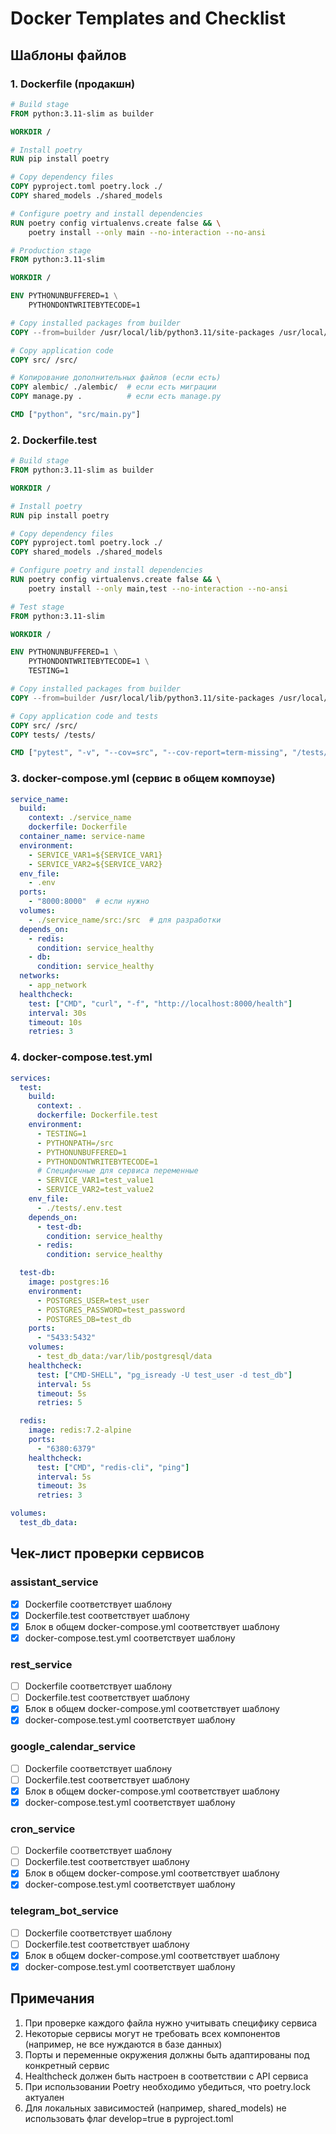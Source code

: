 # Docker Templates and Checklist

## Шаблоны файлов

### 1. Dockerfile (продакшн)
```dockerfile
# Build stage
FROM python:3.11-slim as builder

WORKDIR /

# Install poetry
RUN pip install poetry

# Copy dependency files
COPY pyproject.toml poetry.lock ./
COPY shared_models ./shared_models

# Configure poetry and install dependencies
RUN poetry config virtualenvs.create false && \
    poetry install --only main --no-interaction --no-ansi

# Production stage
FROM python:3.11-slim

WORKDIR /

ENV PYTHONUNBUFFERED=1 \
    PYTHONDONTWRITEBYTECODE=1

# Copy installed packages from builder
COPY --from=builder /usr/local/lib/python3.11/site-packages /usr/local/lib/python3.11/site-packages

# Copy application code
COPY src/ /src/

# Копирование дополнительных файлов (если есть)
COPY alembic/ ./alembic/  # если есть миграции
COPY manage.py .          # если есть manage.py

CMD ["python", "src/main.py"]
```

### 2. Dockerfile.test
```dockerfile
# Build stage
FROM python:3.11-slim as builder

WORKDIR /

# Install poetry
RUN pip install poetry

# Copy dependency files
COPY pyproject.toml poetry.lock ./
COPY shared_models ./shared_models

# Configure poetry and install dependencies
RUN poetry config virtualenvs.create false && \
    poetry install --only main,test --no-interaction --no-ansi

# Test stage
FROM python:3.11-slim

WORKDIR /

ENV PYTHONUNBUFFERED=1 \
    PYTHONDONTWRITEBYTECODE=1 \
    TESTING=1

# Copy installed packages from builder
COPY --from=builder /usr/local/lib/python3.11/site-packages /usr/local/lib/python3.11/site-packages

# Copy application code and tests
COPY src/ /src/
COPY tests/ /tests/

CMD ["pytest", "-v", "--cov=src", "--cov-report=term-missing", "/tests/"]
```

### 3. docker-compose.yml (сервис в общем компоузе)
```yaml
service_name:
  build:
    context: ./service_name
    dockerfile: Dockerfile
  container_name: service-name
  environment:
    - SERVICE_VAR1=${SERVICE_VAR1}
    - SERVICE_VAR2=${SERVICE_VAR2}
  env_file:
    - .env
  ports:
    - "8000:8000"  # если нужно
  volumes:
    - ./service_name/src:/src  # для разработки
  depends_on:
    - redis:
      condition: service_healthy
    - db:
      condition: service_healthy
  networks:
    - app_network
  healthcheck:
    test: ["CMD", "curl", "-f", "http://localhost:8000/health"]
    interval: 30s
    timeout: 10s
    retries: 3
```

### 4. docker-compose.test.yml
```yaml
services:
  test:
    build:
      context: .
      dockerfile: Dockerfile.test
    environment:
      - TESTING=1
      - PYTHONPATH=/src
      - PYTHONUNBUFFERED=1
      - PYTHONDONTWRITEBYTECODE=1
      # Специфичные для сервиса переменные
      - SERVICE_VAR1=test_value1
      - SERVICE_VAR2=test_value2
    env_file:
      - ./tests/.env.test
    depends_on:
      - test-db:
        condition: service_healthy
      - redis:
        condition: service_healthy

  test-db:
    image: postgres:16
    environment:
      - POSTGRES_USER=test_user
      - POSTGRES_PASSWORD=test_password
      - POSTGRES_DB=test_db
    ports:
      - "5433:5432"
    volumes:
      - test_db_data:/var/lib/postgresql/data
    healthcheck:
      test: ["CMD-SHELL", "pg_isready -U test_user -d test_db"]
      interval: 5s
      timeout: 5s
      retries: 5

  redis:
    image: redis:7.2-alpine
    ports:
      - "6380:6379"
    healthcheck:
      test: ["CMD", "redis-cli", "ping"]
      interval: 5s
      timeout: 3s
      retries: 3

volumes:
  test_db_data:
```

## Чек-лист проверки сервисов

### assistant_service
- [x] Dockerfile соответствует шаблону
- [x] Dockerfile.test соответствует шаблону
- [x] Блок в общем docker-compose.yml соответствует шаблону
- [x] docker-compose.test.yml соответствует шаблону

### rest_service
- [ ] Dockerfile соответствует шаблону
- [ ] Dockerfile.test соответствует шаблону
- [x] Блок в общем docker-compose.yml соответствует шаблону
- [x] docker-compose.test.yml соответствует шаблону

### google_calendar_service
- [ ] Dockerfile соответствует шаблону
- [ ] Dockerfile.test соответствует шаблону
- [x] Блок в общем docker-compose.yml соответствует шаблону
- [x] docker-compose.test.yml соответствует шаблону

### cron_service
- [ ] Dockerfile соответствует шаблону
- [ ] Dockerfile.test соответствует шаблону
- [x] Блок в общем docker-compose.yml соответствует шаблону
- [x] docker-compose.test.yml соответствует шаблону

### telegram_bot_service
- [ ] Dockerfile соответствует шаблону
- [ ] Dockerfile.test соответствует шаблону
- [x] Блок в общем docker-compose.yml соответствует шаблону
- [x] docker-compose.test.yml соответствует шаблону

## Примечания
1. При проверке каждого файла нужно учитывать специфику сервиса
2. Некоторые сервисы могут не требовать всех компонентов (например, не все нуждаются в базе данных)
3. Порты и переменные окружения должны быть адаптированы под конкретный сервис
4. Healthcheck должен быть настроен в соответствии с API сервиса
5. При использовании Poetry необходимо убедиться, что poetry.lock актуален
6. Для локальных зависимостей (например, shared_models) не использовать флаг develop=true в pyproject.toml 